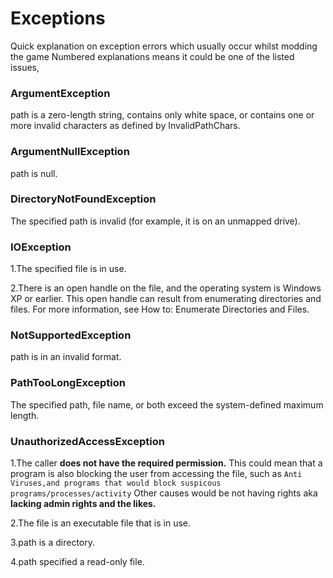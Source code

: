 # Exceptions
Quick explanation on exception errors which usually occur whilst modding the game
Numbered explanations means it could be one of the listed issues,

### ArgumentException
path is a zero-length string, contains only white space, or contains one or more invalid characters as defined by InvalidPathChars.

### ArgumentNullException
path is null.

### DirectoryNotFoundException
The specified path is invalid (for example, it is on an unmapped drive).

### IOException
1.The specified file is in use.

2.There is an open handle on the file, and the operating system is Windows XP or earlier. This open handle can result from enumerating directories and files. For more information, see How to: Enumerate Directories and Files.

### NotSupportedException
path is in an invalid format.

### PathTooLongException
The specified path, file name, or both exceed the system-defined maximum length.

### UnauthorizedAccessException
1.The caller **does not have the required permission.**
This could mean that a program is also blocking the user from accessing the file, such as `Anti Viruses,and programs that would block suspicous programs/processes/activity`
Other causes would be not having rights aka **lacking admin rights and the likes.**

2.The file is an executable file that is in use.

3.path is a directory.

4.path specified a read-only file.

